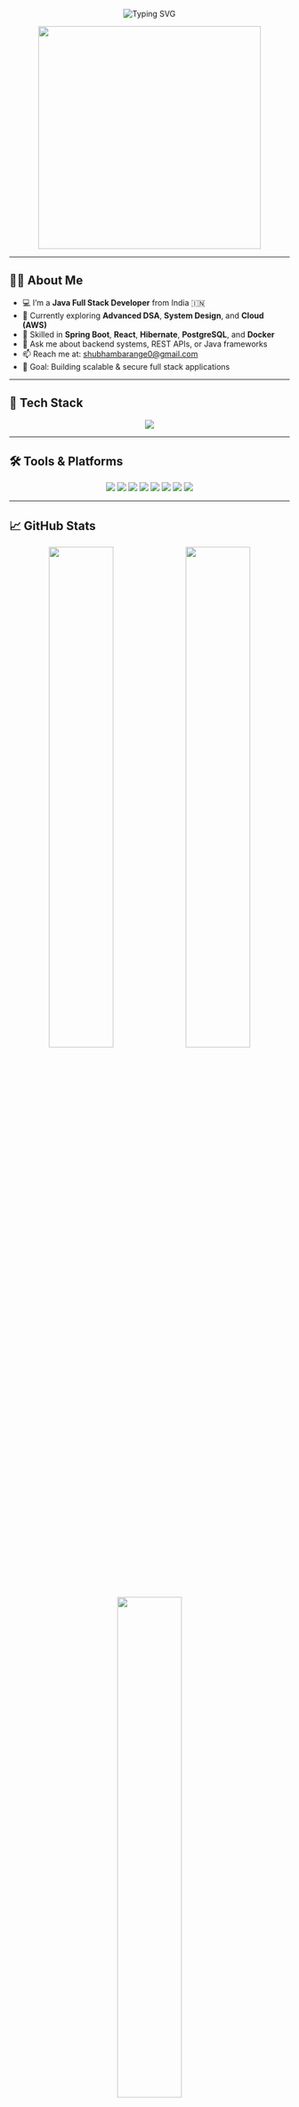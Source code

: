 <p align="center">
  <img src="https://readme-typing-svg.demolab.com?font=Fira+Code&duration=3000&pause=1000&center=true&vCenter=true&width=450&lines=Hi+%F0%9F%91%8B%2C+I'm+Shubham+Barange!;Java+Full+Stack+Developer;Spring+Boot+%7C+React+%7C+PostgreSQL;Clean+Code+%7C+Backend+%7C+DevOps" alt="Typing SVG" />
</p>

<p align="center">
  <img src="https://media.giphy.com/media/qgQUggAC3Pfv687qPC/giphy.gif" width="400"/>
</p>

---

## 👨‍💻 About Me

- 💻 I’m a **Java Full Stack Developer** from India 🇮🇳  
- 🌱 Currently exploring **Advanced DSA**, **System Design**, and **Cloud (AWS)**  
- 🚀 Skilled in **Spring Boot**, **React**, **Hibernate**, **PostgreSQL**, and **Docker**  
- 💬 Ask me about backend systems, REST APIs, or Java frameworks  
- 📫 Reach me at: [shubhambarange0@gmail.com](mailto:shubhambarange0@gmail.com)  
- 🎯 Goal: Building scalable & secure full stack applications  

---

## 🚀 Tech Stack

<p align="center">
  <img src="https://skillicons.dev/icons?i=java,spring,hibernate,postgres,react,docker,redis,linux,js,html,css,git" />
</p>

---

## 🛠️ Tools & Platforms

<p align="center">
  <img src="https://img.shields.io/badge/Java-%23ED8B00.svg?&style=for-the-badge&logo=java&logoColor=white"/>
  <img src="https://img.shields.io/badge/Spring_Boot-6DB33F?style=for-the-badge&logo=spring-boot&logoColor=white"/>
  <img src="https://img.shields.io/badge/Hibernate-59666C?style=for-the-badge&logo=hibernate&logoColor=white"/>
  <img src="https://img.shields.io/badge/PostgreSQL-316192?style=for-the-badge&logo=postgresql&logoColor=white"/>
  <img src="https://img.shields.io/badge/React-61DAFB?style=for-the-badge&logo=react&logoColor=black"/>
  <img src="https://img.shields.io/badge/Redis-%23DD0031.svg?&style=for-the-badge&logo=redis&logoColor=white"/>
  <img src="https://img.shields.io/badge/Docker-2496ED?style=for-the-badge&logo=docker&logoColor=white"/>
  <img src="https://img.shields.io/badge/Linux-FCC624?style=for-the-badge&logo=linux&logoColor=black"/>
</p>

---

## 📈 GitHub Stats

<p align="center">
  <img src="https://github-readme-stats.vercel.app/api?username=Shubhambarange&show_icons=true&theme=tokyonight&hide_border=true" width="48%"/>
  <img src="https://github-readme-streak-stats.herokuapp.com/?user=Shubhambarange&theme=tokyonight&hide_border=true" width="48%"/>
</p>

<p align="center">
  <img src="https://github-readme-stats.vercel.app/api/top-langs/?username=Shubhambarange&layout=compact&theme=tokyonight&hide_border=true" width="48%"/>
</p>

---

## 📌 Featured Projects

| Project | Description | Tech Stack | Link |
|--------|-------------|------------|------|
| **Study Notion** | Full-stack EdTech app for course management | React, Node.js, MongoDB | [GitHub](https://github.com/Shubhambarange/StudyNotion) |
| **Portfolio Website** | Personal portfolio built from scratch | HTML, CSS, JavaScript | [Live](#) |
| **ToDo App** | Simple to-do tracker with CRUD ops | React, LocalStorage | [GitHub](#) |

---

## 📫 Connect with Me

<p align="center">
  <a href="https://www.linkedin.com/in/shubham-barange-587724222/" target="_blank"><img src="https://img.icons8.com/fluency/48/000000/linkedin.png"/></a>
  <a href="https://www.instagram.com/shubhambarange31/" target="_blank"><img src="https://img.icons8.com/fluency/48/000000/instagram-new.png"/></a>
  <a href="mailto:shubhambarange0@gmail.com"><img src="https://img.icons8.com/fluency/48/000000/gmail-new.png"/></a>
</p>

---

## 🔖 Currently Learning

- 🧠 Advanced Java DSA & System Design  
- ☁️ Cloud (AWS – EC2, S3, RDS)  
- 🔐 Secure Authentication & Authorization  

---

> ⭐ *Don’t forget to star repositories you like or find useful!*  
> 📌 *Open to collaboration and freelance Java Spring Boot projects.*

